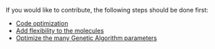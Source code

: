 If you would like to contribute, the following steps should be done first:

-   <ins>Code optimization</ins>
-   <ins>Add flexibility to the molecules</ins>
-   <ins>Optimize the many Genetic Algorithm parameters</ins>
